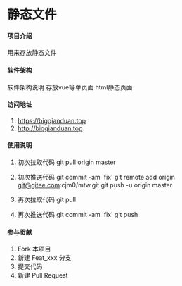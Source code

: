 # 静态文件

#### 项目介绍
用来存放静态文件


#### 软件架构
软件架构说明
    存放vue等单页面 html静态页面


#### 访问地址
1. https://bigqianduan.top 
2. http://bigqianduan.top 


#### 使用说明
1.  初次拉取代码 
        git pull origin master

2.  初次推送代码
        git commit -am 'fix'
        git remote add origin git@gitee.com:cjm0/mtw.git
        git push -u origin master

3.  再次拉取代码 
        git pull 

4.  再次推送代码
        git commit -am 'fix'
        git push


#### 参与贡献
1. Fork 本项目
2. 新建 Feat_xxx 分支
3. 提交代码
4. 新建 Pull Request

